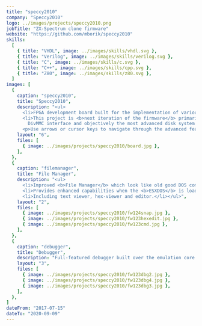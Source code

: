 ```yaml
---
title: "speccy2010"
company: "Speccy2010"
logo: ../images/projects/speccy2010.png
jobTitle: "ZX-Spectrum clone firmware"
website: "https://github.com/mborik/speccy2010"
skills:
  [
    { title: "VHDL", image: ../images/skills/vhdl.svg },
    { title: "Verilog", image: ../images/skills/verilog.svg },
    { title: "C", image: ../images/skills/c.svg },
    { title: "C++", image: ../images/skills/cpp.svg },
    { title: "Z80", image: ../images/skills/z80.svg },
  ]
images: [
  {
    caption: "speccy2010",
    title: "Speccy2010",
    description: "<ul>
      <li>FPGA development board built for the implementation of various gaming computers (but originally focused on <b>ZX Spectrum and its clones</b>).</li>
      <li>This project is <b>next iteration of the firmware</b> primarily aimed at implementation of various disk interfaces, which was common in the Central European region:<br>
        DivMMC interface and objectively the most advanced disk system MB-02.</li></ul>
      <p>Use arrows or cursor keys to navigate through the advanced features...</p>",
    layout: "6",
    files: [
      { image: ../images/projects/speccy2010/board.jpg },
    ],
  },
  {
    caption: "filemanager",
    title: "File Manager",
    description: "<ul>
      <li>Improved <b>File Manager</b> which look like old good DOS commanders and let you to autoload snapshots, TAPs or disk images into the current machine configuration.</li>
      <li>Provides enhanced capabilities when the <b>ESXDOS</b> is loaded into DivMMC to autoload TAP and TRD files directly, without accessing NMI menu.</li>
      <li>Including text viewer, hex-viewer and editor.</li></ul>",
    layout: "2",
    files: [
      { image: ../images/projects/speccy2010/fw124snap.jpg },
      { image: ../images/projects/speccy2010/fw123hexedit.jpg },
      { image: ../images/projects/speccy2010/fw123cmd.jpg },
    ],
  },
  {
    caption: "debugger",
    title: "Debugger",
    description: "Full-featured debugger built over the emulation core. It controling Z80 processor directly so all states, registers and every byte of a memory is accessible and modifiable.",
    layout: "3",
    files: [
      { image: ../images/projects/speccy2010/fw123dbg2.jpg },
      { image: ../images/projects/speccy2010/fw123dbg4.jpg },
      { image: ../images/projects/speccy2010/fw123dbg3.jpg },
    ],
  },
]
dateFrom: "2017-07-15"
dateTo: "2020-09-09"
---
```

